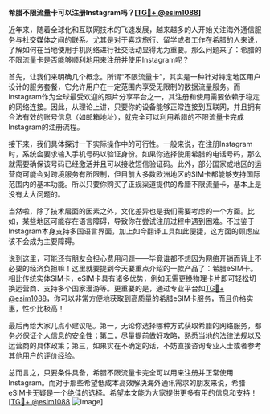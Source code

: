 **希腊不限流量卡可以注册Instagram吗？[[TG💪+ @esim1088](https://t.me/s/esim1088)]**

近年来，随着全球化和互联网技术的飞速发展，越来越多的人开始关注海外通信服务与社交媒体之间的联系。尤其是对于喜欢旅行、留学或者工作在希腊的人来说，了解如何在当地使用手机网络进行社交活动显得尤为重要。那么问题来了：希腊的不限流量卡是否能够顺利地用来注册并使用Instagram呢？

首先，让我们来明确几个概念。所谓“不限流量卡”，其实是一种针对特定地区用户设计的服务套餐，它允许用户在一定范围内享受无限制的数据流量服务。而Instagram作为全球最受欢迎的照片分享平台之一，其注册和使用需要依赖于稳定的网络连接。因此，从理论上讲，只要你的设备能够正常连接到互联网，并且拥有合法有效的账号信息（如邮箱地址），就完全可以利用希腊的不限流量卡完成Instagram的注册流程。

接下来，我们具体探讨一下实际操作中的可行性。一般来说，在注册Instagram时，系统会要求输入手机号码以验证身份。如果你选择使用希腊的电话号码，那么就需要确保该号码已经激活并且可以接收短信验证码。此外，部分国家或地区的运营商可能会对跨境服务有所限制，但目前大多数欧洲地区的SIM卡都能够支持国际范围内的基本功能。所以只要你购买了正规渠道提供的希腊不限流量卡，基本上是没有太大问题的。

当然啦，除了技术层面的因素之外，文化差异也是我们需要考虑的一个方面。比如，某些地区可能存在语言障碍，导致你在尝试注册过程中遇到困难。不过鉴于Instagram本身支持多国语言界面，加上如今翻译工具如此便捷，这方面的顾虑应该不会成为主要障碍。

说到这里，可能还有朋友会担心费用问题——毕竟谁都不想因为网络开销而背上不必要的经济负担嘛！这里就要提到今天要重点介绍的一款产品了：希腊eSIM卡。相比传统实体SIM卡，eSIM卡具有诸多优势，例如无需更换物理卡片即可轻松切换运营商、支持多个国家漫游等。更重要的是，通过专业平台如[TG💪+ @esim1088](https://t.me/s/esim1088)，你可以非常方便地获取到高质量的希腊eSIM卡服务，而且价格实惠，性价比极高！

最后再给大家几点小建议吧。第一，无论你选择哪种方式获取希腊的网络服务，都务必保证个人信息的安全性；第二，尽量提前做好攻略，熟悉当地的法律法规以及运营商的具体政策；第三，如果实在不确定的话，不妨直接咨询专业人士或者参考其他用户的评价经验。

总而言之，只要条件具备，希腊不限流量卡完全可以用来注册并正常使用Instagram。而对于那些希望低成本高效解决海外通讯需求的朋友来说，希腊eSIM卡无疑是一个绝佳的选择。希望本文能为大家提供更多有用的信息和支持！[[TG💪+ @esim1088](https://t.me/s/esim1088) ![Image](https://i.postimg.cc/4NQfJmqS/Snipaste-2025-05-13-00-14-12.png)]